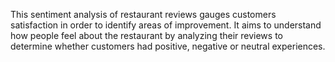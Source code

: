 This sentiment analysis of restaurant reviews gauges customers satisfaction in order to identify areas of improvement. It aims to understand how people feel about the restaurant by analyzing their reviews to determine whether customers had positive, negative or neutral experiences.
